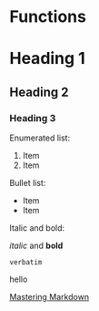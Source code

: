 # Functions

# Heading 1

## Heading 2

### Heading 3

Enumerated list:

1. Item
2. Item

Bullet list:

* Item
* Item

Italic and bold:

*italic* and **bold**

`verbatim`

hello

[Mastering Markdown](https://guides.github.com/features/mastering-markdown/)


